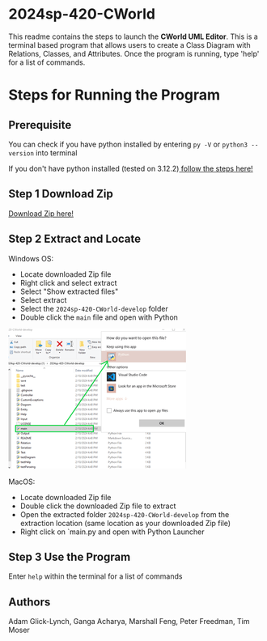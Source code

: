 # 2024sp-420-CWorld

This readme contains the steps to launch the **CWorld UML Editor**. This is a terminal based program that allows users to create a Class Diagram with Relations, Classes, and Attributes. Once the program is running, type 'help' for a list of commands.

# Steps for Running the Program



## Prerequisite 
You can check if you have python installed by entering ```py -V``` or ```python3 --version``` into terminal


If you don't have python installed (tested on 3.12.2)[ follow the steps here!](https://www.python.org/downloads/)



## Step 1 Download Zip

[Download Zip here!](https://github.com/mucsci-students/2024sp-420-CWorld/archive/refs/heads/main.zip)


## Step 2 Extract and Locate

Windows OS:

- Locate downloaded Zip file
- Right click and select extract
- Select "Show extracted files"
- Select extract
- Select the ```2024sp-420-CWorld-develop``` folder
- Double click the ```main``` file and open with Python

![alt text](fe-2.png)

MacOS:

- Locate downloaded Zip file
- Double click the downloaded Zip file to extract
- Open the extracted folder ```2024sp-420-CWorld-develop``` from the extraction location (same location as your downloaded Zip file)
- Right click on `main.py and open with Python Launcher

## Step 3 Use the Program
Enter ```help``` within the terminal for a list of commands


## Authors
Adam Glick-Lynch, Ganga Acharya, Marshall Feng, Peter Freedman, Tim Moser
